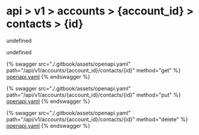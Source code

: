 # api > v1 > accounts > {account_id} > contacts > {id}

undefined

undefined


{% swagger src="./.gitbook/assets/openapi.yaml" path="/api/v1/accounts/{account_id}/contacts/{id}" method="get" %}
[openapi.yaml](<./.gitbook/assets/openapi.yaml>)
{% endswagger %}
  


{% swagger src="./.gitbook/assets/openapi.yaml" path="/api/v1/accounts/{account_id}/contacts/{id}" method="put" %}
[openapi.yaml](<./.gitbook/assets/openapi.yaml>)
{% endswagger %}
  


{% swagger src="./.gitbook/assets/openapi.yaml" path="/api/v1/accounts/{account_id}/contacts/{id}" method="delete" %}
[openapi.yaml](<./.gitbook/assets/openapi.yaml>)
{% endswagger %}